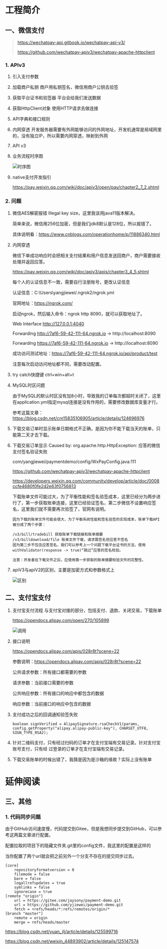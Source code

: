 # 工程简介
## 一、微信支付
> https://wechatpay-api.gitbook.io/wechatpay-api-v3/
>
> https://github.com/wechatpay-apiv3/wechatpay-apache-httpclient
### 1. APIv3
1. 引入支付参数
2. 加载商户私钥 商户用私钥签名，微信用商户公钥去验签
3. 获取平台证书和验签器  平台会给我们发送数据
4. 获取HttpClient对象  使用HTTP请求去做连接
5. API字典和接口规则 
6. 内网穿透 开发服务器需要有外网能够访问的外网地址，开发机通常是局域网里的，没有独立IP，所以需要内网穿透，映射到外网
7. API v3 
8. 业务流程时序图
   
   ![时序图](微信支付业务流程时序图.png)

9. native支付开发指引 
   
   https://pay.weixin.qq.com/wiki/doc/apiv3/open/pay/chapter2_7_2.shtml

### 2. 问题

1. 微信AES解密报错 Illegal key size，这里我该用java11版本解决。

    简单来说，微信用256位加密，但是我们jdk8默认是128位，所以报错了。

    具体说明看：https://www.cnblogs.com/operationhome/p/11886340.html


2. 内网穿透
    
    微信下单成功响应时会把相关支付结果和用户信息发送回商户，商户需要接收处理并返回应答。
   
    https://pay.weixin.qq.com/wiki/doc/apiv3/apis/chapter3_4_5.shtml
    
    每个人的认证信息不一致，需要自行注册账号，更改认证信息
   
    认证信息：C:\Users\yangjiewei/.ngrok2/ngrok.yml
    
    官网地址：https://ngrok.com/
    
    启动ngrok，然后输入命令：ngrok http 8090，就可以获取地址了。
    
    Web Interface     http://127.0.0.1:4040
    
    Forwarding        http://7af6-59-42-111-64.ngrok.io -> http://localhost:8090   
                                 
    Forwarding        https://7af6-59-42-111-64.ngrok.io -> http://localhost:8090
  
    成功访问测试地址：https://7af6-59-42-111-64.ngrok.io/api/product/test
    
    注意每次启动访问地址都不同，需要改动配置。
    
3. try catch快捷键 ctrl+win+alt+t

4. MySQL时区问题

    由于MySQL的默认时区没有加8小时，导致我的订单每次都超时关闭了，这里在application.yml指定mysql连接是没有作用的，需要修改数据库变量才行。
    
    参考这篇文章：https://blog.csdn.net/cm15835106905/article/details/124696976

5. 下载交易订单时显示账单日期格式不正确，是因为你不能下载当天的账单，只能第二天才去下载。

6. 下载交易订单显示 Caused by: org.apache.http.HttpException: 应答的微信支付签名验证失败
    
    com/yangjiewei/paymentdemo/config/WxPayConfig.java:111
    
    https://github.com/wechatpay-apiv3/wechatpay-apache-httpclient
    
    https://developers.weixin.qq.com/community/develop/article/doc/0008ccfe4680f0fe2d2e63f0756813
    
    下载账单文件可能过大，为了平衡性能和签名验签成本，这里已经分为两步进行了，第一步获取账单连接，这里已经验证签名，第二步微信不设置响应签名，这里我们就不需要再次验签了，官网有说明。
    
    ```text
    因为下载的账单文件可能会很大，为了平衡系统性能和签名验签的实现成本，账单下载API被分成了两个步骤：
    
    /v3/bill/tradebill 获取账单下载链接和账单摘要
    /v3/billdownload/file 账单文件下载，请求需签名但应答不签名
    因为第二步不包含应答签名，我们可以参考上一个问题下载平台证书的方法，使用withValidator(response -> true)“跳过”应答的签名校验。
    
    注意：开发者在下载文件之后，应使用第一步获取的账单摘要校验文件的完整性。
    ```
   
7. apiV3与apiV2的区别，主要是加密方式和参数格式上

   ![区别](apiV3与apiV2的区别.png)

## 二、支付宝支付

1. 支付宝支付流程 与支付宝对接的部分，包括支付、退款、关闭交易，下载账单

   https://opendocs.alipay.com/open/270/105899

   ![调用](支付宝支付流程.png)

   
2. 接口说明

   https://opendocs.alipay.com/apis/028r8t?scene=22
    
   参数说明：https://opendocs.alipay.com/apis/028r8t?scene=22
   
   公共请求参数：所有接⼝都需要的参数
   
   请求参数：当前接⼝需要的参数
   
   公共响应参数：所有接⼝的响应中都包含的数据
   
   响应参数：当前接⼝的响应中包含的数据
   

3. 支付成功之后的回调通知验签失败
    
   `boolean signVerified = AlipaySignature.rsaCheckV1(params, config.getProperty("alipay.alipay-public-key"), CHARSET_UTF8, SIGN_TYPE_RSA2);`
   

4. 针对⼆维码⽀付，只有经过扫码的订单才在⽀付宝端有交易记录。针对⽀付宝账号⽀付，只有经
   过登录的订单才在⽀付宝端有交易记录。   
   

5. 下载交易账单的时候出错了，我猜是因为是沙箱的缘故？实际上没有账单


# 延伸阅读
## 三、其他

### 1. 代码同步问题

   由于GitHub访问速度慢，代码提交到Gitee，但是我想同步提交到GitHub，可以参考这两篇文章进行配置。

   配置拉取的项目下的隐藏文件夹.git里的config文件，我这里的配置是这样的

   当你配置了两个url就会把之前另外一个分支不存在的提交同步过去。
   ```text
   [core]
       repositoryformatversion = 0
       filemode = false
       bare = false
       logallrefupdates = true
       symlinks = false
       ignorecase = true
   [remote "origin"]
       url = https://gitee.com/jaysony/payment-demo.git
       url = https://github.com/yjiewei/payment-demo.git
       fetch = +refs/heads/*:refs/remotes/origin/*
   [branch "master"]
       remote = origin
       merge = refs/heads/master
   ```

   https://blog.csdn.net/yuan_jlj/article/details/125599716

   https://blog.csdn.net/weixin_44893902/article/details/125147574


